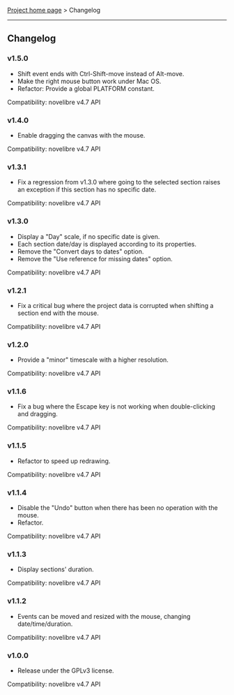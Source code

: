 [Project home page](../) > Changelog

------------------------------------------------------------------------

## Changelog

### v1.5.0

- Shift event ends with Ctrl-Shift-move instead of Alt-move.
- Make the right mouse button work under Mac OS.
- Refactor: Provide a global PLATFORM constant.

Compatibility: novelibre v4.7 API

### v1.4.0

- Enable dragging the canvas with the mouse.

Compatibility: novelibre v4.7 API

### v1.3.1

- Fix a regression from v1.3.0 where going to the selected section raises an exception if this section has no specific date.

Compatibility: novelibre v4.7 API

### v1.3.0

- Display a "Day" scale, if no specific date is given.
- Each section date/day is displayed according to its properties.
- Remove the "Convert days to dates" option.
- Remove the "Use reference for missing dates" option.

Compatibility: novelibre v4.7 API

### v1.2.1

- Fix a critical bug where the project data is corrupted when shifting a section end with the mouse. 

Compatibility: novelibre v4.7 API

### v1.2.0

- Provide a "minor" timescale with a higher resolution.

Compatibility: novelibre v4.7 API

### v1.1.6

- Fix a bug where the Escape key is not working when double-clicking and dragging.

Compatibility: novelibre v4.7 API

### v1.1.5

- Refactor to speed up redrawing.

Compatibility: novelibre v4.7 API

### v1.1.4

- Disable the "Undo" button when there has been no operation with the mouse.
- Refactor.

Compatibility: novelibre v4.7 API

### v1.1.3

- Display sections' duration.

Compatibility: novelibre v4.7 API

### v1.1.2

- Events can be moved and resized with the mouse, changing date/time/duration.

Compatibility: novelibre v4.7 API

### v1.0.0

- Release under the GPLv3 license.

Compatibility: novelibre v4.7 API
